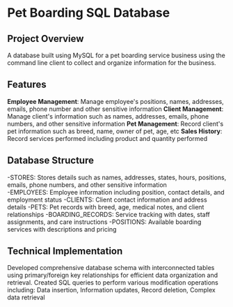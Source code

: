 # Pet Boarding SQL Database 

## Project Overview
A database built using MySQL for a pet boarding service business using the 
command line client to collect and organize information for the business.

## Features 
**Employee Management**: Manage employee's positions, names, addresses, emails, phone number and other sensitive information 
**Client Management**: Manage client's information such as names, addresses, emails, phone numbers, and other sensitive information
**Pet Management**: Record client's pet information such as breed, name, owner of pet, age, etc
**Sales History**: Record services performed including product and quantity performed 

## Database Structure
-STORES: Stores details such as names, addresses, states, hours, positions, emails, phone numbers, and other sensitive information  
-EMPLOYEES: Employee information including position, contact details, and employment status
-CLIENTS: Client contact information and address details
-PETS: Pet records with breed, age, medical notes, and client relationships
-BOARDING_RECORDS: Service tracking with dates, staff assignments, and care instructions
-POSITIONS: Available boarding services with descriptions and pricing

## Technical Implementation 
Developed comprehensive database schema with interconnected tables using primary/foreign 
key relationships for efficient data organization and retrieval. Created SQL queries to perform 
various modification operations including: Data insertion, Information updates, Record deletion, Complex data retrieval
